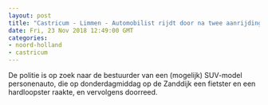 ```yaml
---
layout: post
title: "Castricum - Limmen - Automobilist rijdt door na twee aanrijdingen"
date: Fri, 23 Nov 2018 12:49:00 GMT
categories: 
- noord-holland 
- castricum 
---
```


De politie is op zoek naar de bestuurder van een (mogelijk) SUV-model personenauto, die op donderdagmiddag op de Zanddijk een fietster en een hardloopster raakte, en vervolgens doorreed.
